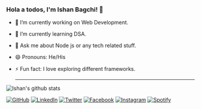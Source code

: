 ### Hola a todos, I'm **Ishan Bagchi**! 👋

- 🔭 I’m currently working on Web Development.
- 🌱 I’m currently learning DSA.
- 💬 Ask me about Node js or any tech related stuff.
- 😄 Pronouns: He/His
- ⚡ Fun fact: I love exploring different frameworks.

  ***

![Ishan's github stats](https://github-readme-stats-sigma-five.vercel.app/api?username=ishanbagchi&show_icons=true&count_private=true&theme=calm&hide=stars)

[![GitHub](https://img.shields.io/badge/github-%23121011.svg?style=for-the-badge&logo=github&logoColor=white)][github]
[![LinkedIn](https://img.shields.io/badge/linkedin-%230077B5.svg?style=for-the-badge&logo=linkedin&logoColor=white)][linkedin]
[![Twitter](https://img.shields.io/badge/Twitter-%231DA1F2.svg?style=for-the-badge&logo=Twitter&logoColor=white)][twitter]
[![Facebook](https://img.shields.io/badge/Facebook-%231877F2.svg?style=for-the-badge&logo=Facebook&logoColor=white)][facebook]
[![Instagram](https://img.shields.io/badge/Instagram-%23E4405F.svg?style=for-the-badge&logo=Instagram&logoColor=white)][instagram]
[![Spotify](https://img.shields.io/badge/Spotify-1ED760?style=for-the-badge&logo=spotify&logoColor=white)][spotify]

[spotify]: https://open.spotify.com/user/go7y0s5sofwe71y51sgkul7vd?si=d7a34f27224141f8
[instagram]: https://instagram.com/ib.perman
[facebook]: https://facebook.com/ib.perman
[twitter]: https://twitter.com/ishan_bagchi
[linkedin]: https://linkedin.com/in/ishan-bagchi
[github]: https://github.com/ishanbagchi
